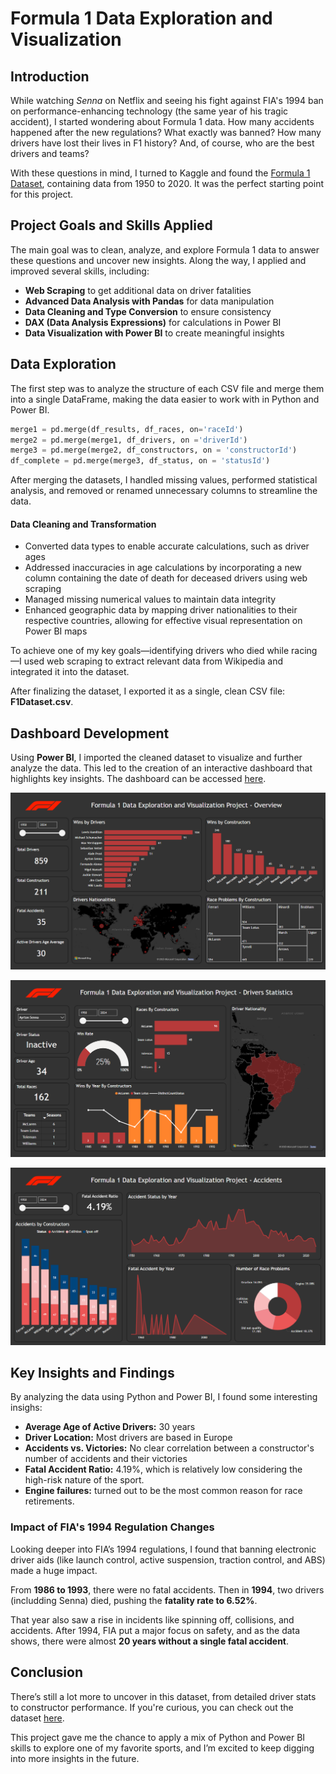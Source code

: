 # Formula 1 Data  Exploration and Visualization

## Introduction

While watching *Senna* on Netflix and seeing his fight against FIA's 1994 ban on performance-enhancing technology (the same year of his tragic accident), I started wondering about Formula 1 data. How many accidents happened after the new regulations? What exactly was banned? How many drivers have lost their lives in F1 history? And, of course, who are the best drivers and teams?

With these questions in mind, I turned to Kaggle and found the [Formula 1 Dataset](https://www.kaggle.com/datasets/rohanrao/formula-1-world-championship-1950-2020), containing data from 1950 to 2020. It was the perfect starting point for this project.

## Project Goals and Skills Applied

The main goal was to clean, analyze, and explore Formula 1 data to answer these questions and uncover new insights. Along the way, I applied and improved several skills, including:

- **Web Scraping** to get additional data on driver fatalities
- **Advanced Data Analysis with Pandas** for data manipulation
- **Data Cleaning and Type Conversion** to ensure consistency
- **DAX (Data Analysis Expressions)** for calculations in Power BI
- **Data Visualization with Power BI** to create meaningful insights

## Data Exploration

The first step was to analyze the structure of each CSV file and merge them into a single DataFrame, making the data easier to work with in Python and Power BI.

```python
merge1 = pd.merge(df_results, df_races, on='raceId')
merge2 = pd.merge(merge1, df_drivers, on ='driverId')
merge3 = pd.merge(merge2, df_constructors, on = 'constructorId')
df_complete = pd.merge(merge3, df_status, on = 'statusId')
```

After merging the datasets, I handled missing values, performed statistical analysis, and removed or renamed unnecessary columns to streamline the data.

#### Data Cleaning and Transformation

- Converted data types to enable accurate calculations, such as driver ages
- Addressed inaccuracies in age calculations by incorporating a new column containing the date of death for deceased drivers using web scraping
- Managed missing numerical values to maintain data integrity
- Enhanced geographic data by mapping driver nationalities to their respective countries, allowing for effective visual representation on Power BI maps

To achieve one of my key goals—identifying drivers who died while racing—I used web scraping to extract relevant data from Wikipedia and integrated it into the dataset.

After finalizing the dataset, I exported it as a single, clean CSV file: **F1Dataset.csv**.

## Dashboard Development

Using **Power BI**, I imported the cleaned dataset to visualize and further analyze the data. This led to the creation of an interactive dashboard that highlights key insights. The dashboard can be accessed [here](https://app.powerbi.com/view?r=eyJrIjoiZTg2MGM5MjItOTkzMy00NmE1LTg5MWQtMTM0ZjAxMGRlMmEwIiwidCI6ImI4ZGM5MmQ2LTk3YjktNDcxYS05OTRhLWY3YmY2ZjgwMjllZSJ9).

![Overview](Images/Overview.png)

![Drivers](Images/Drivers.png)

![Accidents](Images/Accidents.png)

## Key Insights and Findings

By analyzing the data using Python and Power BI, I found some interesting insighs:

- **Average Age of Active Drivers:** 30 years
- **Driver Location:** Most drivers are based in Europe
- **Accidents vs. Victories:** No clear correlation between a constructor's number of accidents and their victories
- **Fatal Accident Ratio:** 4.19%, which is relatively low considering the high-risk nature of the sport.
- **Engine failures:** turned out to be the most common reason for race retirements.

### Impact of FIA's 1994 Regulation Changes

Looking deeper into FIA’s 1994 regulations, I found that banning electronic driver aids (like launch control, active suspension, traction control, and ABS) made a huge impact.

From **1986 to 1993**, there were no fatal accidents. Then in **1994**, two drivers (includding Senna) died, pushing the **fatality rate to 6.52%**. 

That year also saw a rise in incidents like spinning off, collisions, and accidents. After 1994, FIA put a major focus on safety, and as the data shows, there were almost **20 years without a single fatal accident**.

## Conclusion

There’s still a lot more to uncover in this dataset, from detailed driver stats to constructor performance. If you're curious, you can check out the dataset [here](https://app.powerbi.com/view?r=eyJrIjoiZTg2MGM5MjItOTkzMy00NmE1LTg5MWQtMTM0ZjAxMGRlMmEwIiwidCI6ImI4ZGM5MmQ2LTk3YjktNDcxYS05OTRhLWY3YmY2ZjgwMjllZSJ9).

This project gave me the chance to apply a mix of Python and Power BI skills to explore one of my favorite sports, and I’m excited to keep digging into more insights in the future.


